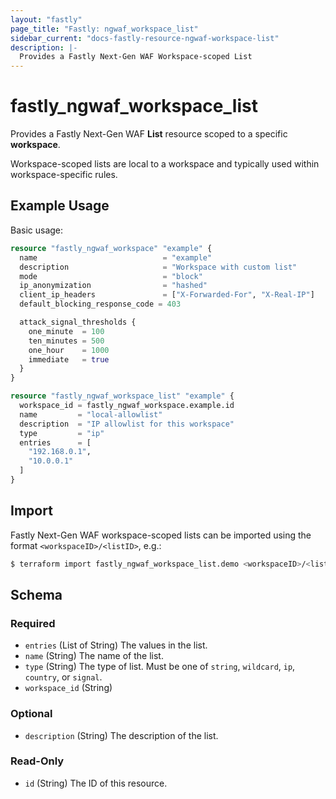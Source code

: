 ```yaml
---
layout: "fastly"
page_title: "Fastly: ngwaf_workspace_list"
sidebar_current: "docs-fastly-resource-ngwaf-workspace-list"
description: |-
  Provides a Fastly Next-Gen WAF Workspace-scoped List
---
```


# fastly_ngwaf_workspace_list

Provides a Fastly Next-Gen WAF **List** resource scoped to a specific **workspace**.

Workspace-scoped lists are local to a workspace and typically used within workspace-specific rules.

## Example Usage

Basic usage:

```terraform
resource "fastly_ngwaf_workspace" "example" {
  name                            = "example"
  description                     = "Workspace with custom list"
  mode                            = "block"
  ip_anonymization                = "hashed"
  client_ip_headers               = ["X-Forwarded-For", "X-Real-IP"]
  default_blocking_response_code = 403

  attack_signal_thresholds {
    one_minute  = 100
    ten_minutes = 500
    one_hour    = 1000
    immediate   = true
  }
}

resource "fastly_ngwaf_workspace_list" "example" {
  workspace_id = fastly_ngwaf_workspace.example.id
  name         = "local-allowlist"
  description  = "IP allowlist for this workspace"
  type         = "ip"
  entries      = [
    "192.168.0.1",
    "10.0.0.1"
  ]
}
```

## Import

Fastly Next-Gen WAF workspace-scoped lists can be imported using the format `<workspaceID>/<listID>`, e.g.:

```sh
$ terraform import fastly_ngwaf_workspace_list.demo <workspaceID>/<listID>
```

<!-- schema generated by tfplugindocs -->
## Schema

### Required

- `entries` (List of String) The values in the list.
- `name` (String) The name of the list.
- `type` (String) The type of list. Must be one of `string`, `wildcard`, `ip`, `country`, or `signal`.
- `workspace_id` (String)

### Optional

- `description` (String) The description of the list.

### Read-Only

- `id` (String) The ID of this resource.
